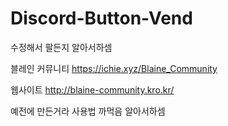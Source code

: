 # Discord-Button-Vend

수정해서 팔든지 알아서하셈

블레인 커뮤니티
https://ichie.xyz/Blaine_Community

웹사이트
http://blaine-community.kro.kr/

예전에 만든거라 사용법 까먹음 알아서하셈
